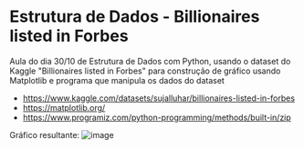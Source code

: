 # Estrutura de Dados - Billionaires listed in Forbes 

Aula do dia 30/10 de Estrutura de Dados com Python, usando o dataset do Kaggle "Billionaires listed in Forbes" para construção de gráfico usando Matplotlib e programa que manipula os dados do dataset

+ https://www.kaggle.com/datasets/sujalluhar/billionaires-listed-in-forbes
+ https://matplotlib.org/
+ https://www.programiz.com/python-programming/methods/built-in/zip

Gráfico resultante:
![image](https://github.com/CarolinaSFreitas/estrutura-de-dados_bilionarios-3010/assets/99994934/9e9e7d23-29a7-454e-afeb-3b987dc2eee5)
